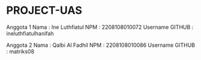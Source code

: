 # PROJECT-UAS
Anggota 1 
Nama            : Ine Luthfiatul
NPM             : 2208108010072
Username GITHUB : ineluthfiatulhanifah

Anggota 2 
Nama            : Qalbi Al Fadhil
NPM             : 2208108010086
Username GITHUB : matriks08
